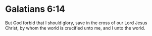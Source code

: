 # Galatians 6:14

But God forbid that I should glory, save in the cross of our Lord Jesus Christ, by whom the world is crucified unto me, and I unto the world.